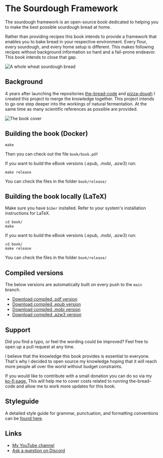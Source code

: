 # The Sourdough Framework

The sourdough framework is an open-source book dedicated to
helping you to make the best possible sourdough bread at home.

Rather than providing recipes this book intends to provide a
framework that enables you to bake bread in your respective
environment. Every flour, every sourdough, and every home setup
is different. This makes following recipes without background
information so hard and a fail-prone endeavor. This book
intends to close that gap.

![A whole wheat sourdough bread](./book/images/whole-wheat-crumb.jpg)

## Background

4 years after launching the repositories [the-bread-code](https://github.com/hendricius/the-bread-code)
and [pizza-dough](https://github.com/hendricius/pizza-dough) I
created this project to merge the knowledge together. This
project intends to go one step deeper into the workings of
natural fermentation. At the same time as many scientific references
as possible are provided.

![The book cover](cover.jpg)

## Building the book (Docker)

```console
make
```

Then you can check out the file `book/book.pdf`

If you want to build the eBook versions (.epub, .mobi, .azw3) run:

```console
make release
```

You can check the files in  the folder `book/release/`

## Building the book locally (LaTeX)

Make sure you have `biber` installed. Refer to your system's installation
instructions for LaTeX.

```console
cd book/
make
```

If you want to build the eBook versions (.epub, .mobi, .azw3) run:

```console
cd book/
make release
```

You can check the files in the folder `book/release/`

## Compiled versions

The below versions are automatically built on every push to the `main` branch.

* [Download compiled .pdf version](https://www.the-bread-code.io/book.pdf)
* [Download compiled .epub version](https://www.the-bread-code.io/book.epub)
* [Download compiled .mobi version](https://www.the-bread-code.io/book.mobi)
* [Download compiled .azw3 version](https://www.the-bread-code.io/book.azw3)

## Support

Did you find a typo, or feel the wording could be improved?
Feel free to open up a pull request at any time.

I believe that the knowledge this book provides is essential to everyone.
That's why I decided to open source my knowledge hoping
that it will reach more people all over the world without
budget constraints.

If you would like to contribute with a small donation you can do so
via my [ko-fi page.](https://breadco.de/book) This will help me
to cover costs related to running the-bread-code and allow me
to work more updates for this book.

## Styleguide

A detailed style guide for grammar, punctuation, and formatting conventions can be [found here](styleguide.md).

## Links

* [My YouTube channel](https://youtube.com/c/thebreadcode)
* [Ask a question on Discord](https://breadco.de/discord)

